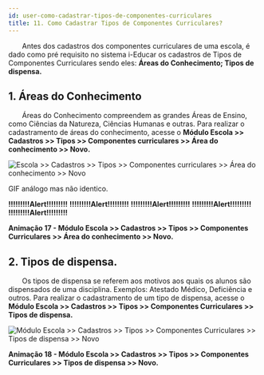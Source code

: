 ```yaml
---
id: user-como-cadastrar-tipos-de-componentes-curriculares
title: 11. Como Cadastrar Tipos de Componentes Curriculares?
---
```


<div class="textoJustificado">

&nbsp;&nbsp;&nbsp;&nbsp;&nbsp;&nbsp;&nbsp;Antes dos cadastros dos componentes curriculares de uma escola, é dado como pré requisito no sistema i-Educar os cadastros de Tipos de Componentes Curriculares sendo eles: **Áreas do Conhecimento;  Tipos de dispensa.**

</div>

## 1. Áreas do Conhecimento

<div class="textoJustificado">

&nbsp;&nbsp;&nbsp;&nbsp;&nbsp;&nbsp;&nbsp;Áreas do Conhecimento compreendem as grandes Áreas de Ensino, como Ciências da Natureza, Ciências Humanas e outras.
Para realizar o cadastramento de áreas do conhecimento, acesse o **Módulo Escola >> Cadastros >> Tipos >> Componentes curriculares >> Área do conhecimento >> Novo.**

</div>

![Escola >> Cadastros >> Tipos >> Componentes curriculares >> Área do conhecimento >> Novo](../img/user-docs/cadastrar_area_conhecimento.gif)

GIF análogo mas não identico.

**!!!!!!!!!Alert!!!!!!!!!** 
**!!!!!!!!!Alert!!!!!!!!!**
**!!!!!!!!!Alert!!!!!!!!!**
**!!!!!!!!!Alert!!!!!!!!!**
**!!!!!!!!!Alert!!!!!!!!!**

<div class="divNotaCentralizadaGif"> 

**Animação 17 - Módulo Escola >> Cadastros >> Tipos >> Componentes Curriculares >> Área do conhecimento >> Novo.**

</div> 

## 2. Tipos de dispensa.

<div class="textoJustificado">

&nbsp;&nbsp;&nbsp;&nbsp;&nbsp;&nbsp;&nbsp;Os tipos de dispensa se referem aos motivos aos quais os alunos são dispensados de uma disciplina. Exemplos: Atestado Médico, Deficiência e outros.
Para realizar o cadastramento de um tipo de dispensa, acesse o **Módulo Escola >> Cadastros >> Tipos >> Componentes Curriculares >> Tipos de dispensa.**

</div>

![Módulo Escola >> Cadastros >> Tipos >> Componentes Curriculares >> Tipos de dispensa >> Novo](../img/user-docs/cadastrar_tipo_dispensa.gif)

<div class="divNotaCentralizadaGif"> 

**Animação 18 - Módulo Escola >> Cadastros >> Tipos >> Componentes Curriculares >> Tipos de dispensa >> Novo.**

</div>

